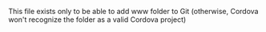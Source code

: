 This file exists only to be able to add www folder to Git (otherwise, Cordova won't recognize the folder as a valid Cordova project)